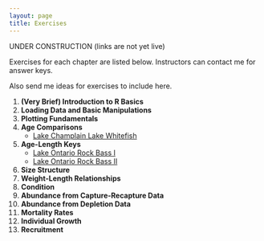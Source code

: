 ```yaml
---
layout: page
title: Exercises
---
```


UNDER CONSTRUCTION (links are not yet live)

Exercises for each chapter are listed below.  Instructors can contact me for answer keys.

Also send me ideas for exercises to include here.

1. **(Very Brief) Introduction to R Basics**
1. **Loading Data and Basic Manipulations**
1. **Plotting Fundamentals**
1. **Age Comparisons**
    * [Lake Champlain Lake Whitefish](AgeComp_LCLWhitefish.html)
1. **Age-Length Keys**
    * [Lake Ontario Rock Bass I](ALK_LORockBass_1.html)
    * [Lake Ontario Rock Bass II](ALK_LORockBass_2.html)
1. **Size Structure**
1. **Weight-Length Relationships**
1. **Condition**
1. **Abundance from Capture-Recapture Data**
1. **Abundance from Depletion Data**
1. **Mortality Rates**
1. **Individual Growth**
1. **Recruitment**
